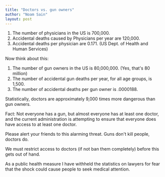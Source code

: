 ```yaml
---
title: "Doctors vs. gun owners"
author: "Noam Sain"
layout: post
---
```


1. The number of physicians in the US is 700,000.
2. Accidental deaths caused by Physicians per year are 120,000.
3. Accidental deaths per physician are 0.171. (US Dept. of Health and Human Services)

  
Now think about this:

1. The number of gun owners in the US is 80,000,000. (Yes, that's 80 million)
2. The number of accidental gun deaths per year, for all age groups, is 1,500.
3. The number of accidental deaths per gun owner is .0000188.

Statistically, doctors are approximately 9,000 times more dangerous than gun owners.

Fact: Not everyone has a gun, but almost everyone has at least one doctor, and the current administration is attempting to ensure that everyone does have access to at least one doctor.

Please alert your friends to this alarming threat. Guns don't kill people, doctors do.

We must restrict access to doctors (if not ban them completely) before this gets out of hand.

As a public health measure I have withheld the statistics on lawyers for fear that the shock could cause people to seek medical attention.